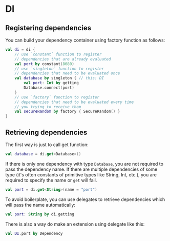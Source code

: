 # DI

## Registering dependencies

You can build your dependency container using factory function as follows:

```kotlin
val di = di {
    // use `constant` function to register
    // dependencies that are already evaluated
    val port by constant(8080)
    // use `singleton` function to register
    // dependencies that need to be evaluated once
    val database by singleton { // this: DI
        val port: Int by getting
        Database.connect(port)
    }
    // use `factory` function to register
    // dependencies that need to be evaluated every time
    // you trying to receive them
    val secureRandom by factory { SecureRandom() }
}
```

## Retrieving dependencies

The first way is just to call get function:

```kotlin
val database = di.get<Database>()
```

If there is only one dependency with type `Database`, you are not 
required to pass the dependency name. If there are multiple dependencies
of some type (it's often constants of primitive types like String, Int, etc.),
you are required to specify the name or `get` will fail.

```kotlin
val port = di.get<String>(name = "port")
```

To avoid boilerplate, you can use delegates to retrieve dependencies which will
pass the name automatically:

```kotlin
val port: String by di.getting
```

There is also a way do make an extension using delegate like this:

```kotlin
val DI.port by Dependency
```
